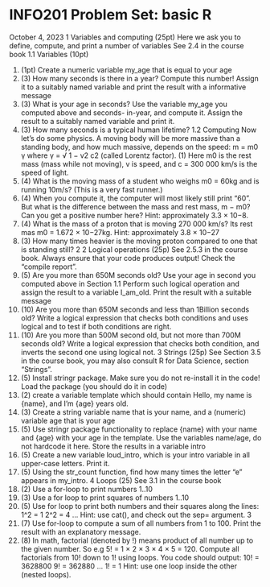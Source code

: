 # INFO201 Problem Set: basic R
October 4, 2023
1 Variables and computing (25pt)
Here we ask you to define, compute, and print a number of variables See 2.4 in the course book
1.1 Variables (10pt)
1. (1pt) Create a numeric variable my_age that is equal to your age
2. (3) How many seconds is there in a year? Compute this number! Assign it to a suitably
named variable and print the result with a informative message
3. (3) What is your age in seconds? Use the variable my_age you computed above and seconds-
in-year, and compute it. Assign the result to a suitably named variable and print it.
4. (3) How many seconds is a typical human lifetime?
1.2 Computing
Now let’s do some physics. A moving body will be more massive than a standing body, and how
much massive, depends on the speed:
m = m0
γ where γ =
√
1 − v2
c2 (called Lorentz factor). (1)
Here m0 is the rest mass (mass while not moving), v is speed, and c = 300 000 km/s is the speed of
light.
1. (4) What is the moving mass of a student who weighs m0 = 60kg and is running 10m/s?
(This is a very fast runner.)
2. (4) When you compute it, the computer will most likely still print “60”. But what is the
difference between the mass and rest mass, m − m0? Can you get a positive number here?
Hint: approximately 3.3 × 10−8.
3. (4) What is the mass of a proton that is moving 270 000 km/s? Its rest mas m0 = 1.672 × 10−27kg.
Hint: approximately 3.8 × 10−27
4. (3) How many times heavier is the moving proton compared to one that is standing still?
2
2 Logical operations (25p)
See 2.5.3 in the course book.
Always ensure that your code produces output! Check the “compile report”.
1. (5) Are you more than 650M seconds old? Use your age in second you computed above in
Section 1.1 Perform such logical operation and assign the result to a variable I_am_old. Print
the result with a suitable message
2. (10) Are you more than 650M seconds and less than 1Billion seconds old? Write a logical
expression that checks both conditions and uses logical and to test if both conditions are right.
3. (10) Are you more than 500M second old, but not more than 700M seconds old? Write a
logical expression that checks both condition, and inverts the second one using logical not.
3 Strings (25p)
See Section 3.5 in the course book, you may also consult R for Data Science, section “Strings”.
1. (5) Install stringr package. Make sure you do not re-install it in the code! Load the package
(you should do it in code)
2. (2) create a variable template which should contain Hello, my name is {name}, and I’m
{age} years old.
3. (3) Create a string variable name that is your name, and a (numeric) variable age that is your
age
4. (5) Use stringr package functionality to replace {name} with your name and {age} with your
age in the template. Use the variables name/age, do not hardcode it here. Store the results
in a variable intro
5. (5) Create a new variable loud_intro, which is your intro variable in all upper-case letters.
Print it.
6. (5) Using the str_count function, find how many times the letter “e” appears in my_intro.
4 Loops (25)
See 3.1 in the course book
1. (2) Use a for-loop to print numbers 1..10
2. (3) Use a for loop to print squares of numbers 1..10
3. (5) Use for loop to print both numbers and their squares along the lines:
1^2 = 1
2^2 = 4
...
Hint: use cat(), and check out the sep= argument.
3
4. (7) Use for-loop to compute a sum of all numbers from 1 to 100. Print the result with an
explanatory message.
5. (8) In math, factorial (denoted by !) means product of all number up to the given number.
So e.g 5! = 1 × 2 × 3 × 4 × 5 = 120. Compute all factorials from 10! down to 1! using loops.
You code should output:
10! = 3628800
9! = 362880
...
1! = 1
Hint: use one loop inside the other (nested loops).
